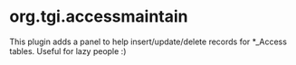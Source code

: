 # org.tgi.accessmaintain

This plugin adds a panel to help insert/update/delete records for *_Access tables.
Useful for lazy people :)